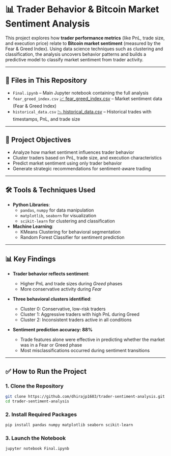 # 📊 Trader Behavior & Bitcoin Market Sentiment Analysis

This project explores how **trader performance metrics** (like PnL, trade size, and execution price) relate to **Bitcoin market sentiment** (measured by the Fear & Greed Index). Using data science techniques such as clustering and classification, the analysis uncovers behavior patterns and builds a predictive model to classify market sentiment from trader activity.

---

## 📁 Files in This Repository

- `Final.ipynb` – Main Jupyter notebook containing the full analysis
- `fear_greed_index.csv` [📈 fear_greed_index.csv]([https://drive.google.com/file/d/FILE_ID/view?usp=sharing](https://drive.google.com/file/d/1PgQC0tO8XN-wqkNyghWc_-mnrYv_nhSf/view?usp=sharing)) – Market sentiment data (Fear & Greed Index)
- `historical_data.csv` [📉 historical_data.csv]([https://drive.google.com/file/d/FILE_ID/view?usp=sharing](https://drive.google.com/file/d/1IAfLZwu6rJzyWKgBToqwSmmVYU6VbjVs/view?usp=sharing)) – Historical trades with timestamps, PnL, and trade size

---

## 🎯 Project Objectives

- Analyze how market sentiment influences trader behavior
- Cluster traders based on PnL, trade size, and execution characteristics
- Predict market sentiment using only trader behavior
- Generate strategic recommendations for sentiment-aware trading

---

## 🛠️ Tools & Techniques Used

- **Python Libraries**:
  - `pandas`, `numpy` for data manipulation
  - `matplotlib`, `seaborn` for visualization
  - `scikit-learn` for clustering and classification
- **Machine Learning**:
  - KMeans Clustering for behavioral segmentation
  - Random Forest Classifier for sentiment prediction

---

## 📊 Key Findings

- **Trader behavior reflects sentiment**:
  - Higher PnL and trade sizes during _Greed_ phases
  - More conservative activity during _Fear_
  
- **Three behavioral clusters identified**:
  - Cluster 0: Conservative, low-risk traders
  - Cluster 1: Aggressive traders with high PnL during Greed
  - Cluster 2: Inconsistent traders active in all conditions

- **Sentiment prediction accuracy: 88%**
  - Trade features alone were effective in predicting whether the market was in a Fear or Greed phase
  - Most misclassifications occurred during sentiment transitions

---

## ✅ How to Run the Project

### 1. Clone the Repository

```bash
git clone https://github.com/dhirajp1603/trader-sentiment-analysis.git
cd trader-sentiment-analysis
```
### 2. Install Required Packages

```bash
pip install pandas numpy matplotlib seaborn scikit-learn
```

### 3. Launch the Notebook

```bash
jupyter notebook Final.ipynb
```
